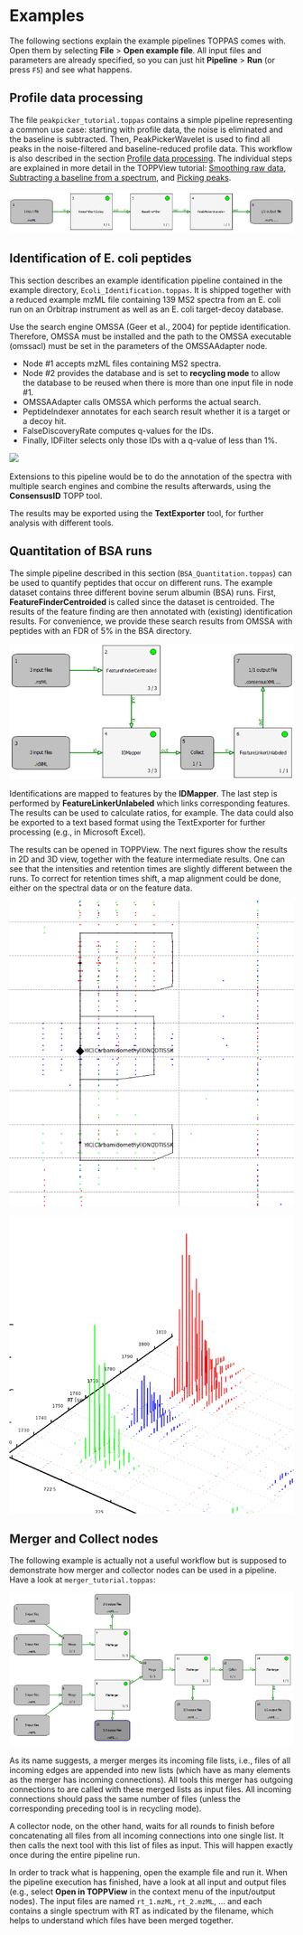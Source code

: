 Examples
========

The following sections explain the example pipelines TOPPAS comes with. Open them by selecting **File** > **Open example file**.
All input files and parameters are already specified, so you can just hit **Pipeline** > **Run** (or press `F5`) and see what
happens.

## Profile data processing

The file `peakpicker_tutorial.toppas` contains  a simple pipeline representing a common use case: starting with profile
data, the noise is eliminated and the baseline is subtracted. Then, PeakPickerWavelet is used to find all peaks in the
noise-filtered and baseline-reduced profile data. This workflow is also described in the section
[Profile data processing](../TOPP/profile-data-processing.md). The individual steps are explained in more detail in the
TOPPView tutorial: [Smoothing raw data](../TOPP/smoothing-raw-data.md), [Subtracting a baseline from a spectrum](../TOPP/subtracting-a-baseline-from-a-spectrum.md), and [Picking peaks](../TOPP/picking-peaks.md).

![](../../images/tutorials/toppas/TOPPAS_example_profile_data_processing.png)

## Identification of E. coli peptides

This section describes an example identification pipeline contained in the example directory, `Ecoli_Identification.toppas`.
It is shipped together with a reduced example mzML file containing 139 MS2 spectra from an E. coli run on an Orbitrap
instrument as well as an E. coli target-decoy database.

Use the search engine OMSSA (Geer et al., 2004) for peptide identification. Therefore, OMSSA must be installed and the
path to the OMSSA executable (omssacl) must be set in the parameters of the OMSSAAdapter node.

- Node #1 accepts mzML files containing MS2 spectra.
- Node #2 provides the database and is set to **recycling mode** to allow the database to be reused when there is more
  than one input file in node #1.
- OMSSAAdapter calls OMSSA which performs the actual search.
- PeptideIndexer annotates for each search result whether it is a target or a decoy hit.
- FalseDiscoveryRate computes q-values for the IDs.
- Finally, IDFilter selects only those IDs with a q-value of less than 1%.

![](../../images/tutorials/toppas/TOPPAS_Ecoli_Identification.png)

Extensions to this pipeline would be to do the annotation of the spectra with multiple search engines and combine the
results afterwards, using the **ConsensusID** TOPP tool.

The results may be exported using the **TextExporter** tool, for further analysis with different tools.

## Quantitation of BSA runs

The simple pipeline described in this section (`BSA_Quantitation.toppas`) can be used to quantify peptides that occur
on different runs. The example dataset contains three different bovine serum albumin (BSA) runs. First, **FeatureFinderCentroided** is called since the dataset is centroided. The results of the feature finding are then annotated with (existing) identification results. For convenience, we provide these search results from OMSSA with peptides with an FDR of 5% in the BSA directory.

![](../../images/tutorials/toppas/TOPPAS_BSA_Quantitation.png)

Identifications are mapped to features by the **IDMapper**. The last step is performed by **FeatureLinkerUnlabeled** which links
corresponding features. The results can be used to calculate ratios, for example. The data could also be exported to a
text based format using the TextExporter for further processing (e.g., in Microsoft Excel).

The results can be opened in TOPPView. The next figures show the results in 2D and 3D view, together with the feature
intermediate results. One can see that the intensities and retention times are slightly different between the runs. To
correct for retention times shift, a map alignment could be done, either on the spectral data or on the feature data.

![](../../images/tutorials/toppas/TOPPAS_BSA_results_2d.png)

![](../../images/tutorials/toppas/TOPPAS_BSA_results_3d.png)

## Merger and Collect nodes

The following example is actually not a useful workflow but is supposed to demonstrate how merger and collector nodes
can be used in a pipeline. Have a look at `merger_tutorial.toppas`:

![](../../images/tutorials/toppas/TOPPAS_example_merger.png)

As its name suggests, a merger merges its incoming file lists, i.e., files of all incoming edges are appended into new
lists (which have as many elements as the merger has incoming connections). All tools this merger has outgoing
connections to are called with these merged lists as input files. All incoming connections should pass the same number
of files (unless the corresponding preceding tool is in recycling mode).

A collector node, on the other hand, waits for all rounds to finish before concatenating all files from all incoming
connections into one single list. It then calls the next tool with this list of files as input. This will happen exactly
once during the entire pipeline run.

In order to track what is happening, open the example file and run it. When the pipeline execution has finished, have a
look at all input and output files (e.g., select **Open in TOPPView** in the context menu of the input/output nodes). The
input files are named `rt_1.mzML`, `rt_2.mzML`, ... and each contains a single spectrum with RT as indicated by the filename,
which helps to understand which files have been merged together.
